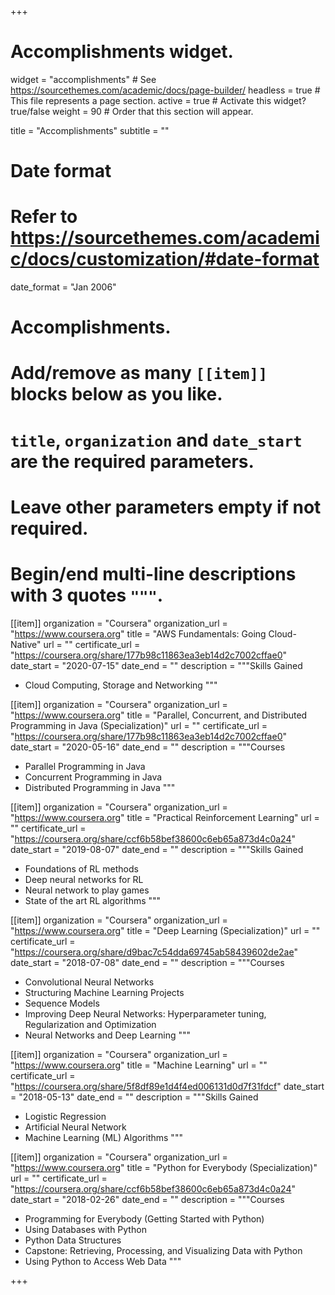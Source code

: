 +++
# Accomplishments widget.
widget = "accomplishments"  # See https://sourcethemes.com/academic/docs/page-builder/
headless = true  # This file represents a page section.
active = true  # Activate this widget? true/false
weight = 90  # Order that this section will appear.

title = "Accomplish&shy;ments"
subtitle = ""

# Date format
#   Refer to https://sourcethemes.com/academic/docs/customization/#date-format
date_format = "Jan 2006"

# Accomplishments.
#   Add/remove as many `[[item]]` blocks below as you like.
#   `title`, `organization` and `date_start` are the required parameters.
#   Leave other parameters empty if not required.
#   Begin/end multi-line descriptions with 3 quotes `"""`.


  [[item]]
  organization = "Coursera"
  organization_url = "https://www.coursera.org"
  title = "AWS Fundamentals: Going Cloud-Native"
  url = ""
  certificate_url = "https://coursera.org/share/177b98c11863ea3eb14d2c7002cffae0"
  date_start = "2020-07-15"
  date_end = ""
  description = """Skills Gained
  - Cloud Computing, Storage and Networking
  """

  [[item]]
  organization = "Coursera"
  organization_url = "https://www.coursera.org"
  title = "Parallel, Concurrent, and Distributed Programming in Java (Specialization)"
  url = ""
  certificate_url = "https://coursera.org/share/177b98c11863ea3eb14d2c7002cffae0"
  date_start = "2020-05-16"
  date_end = ""
  description = """Courses
  - Parallel Programming in Java
  - Concurrent Programming in Java
  - Distributed Programming in Java
  """

  [[item]]
  organization = "Coursera"
  organization_url = "https://www.coursera.org"
  title = "Practical Reinforcement Learning"
  url = ""
  certificate_url = "https://coursera.org/share/ccf6b58bef38600c6eb65a873d4c0a24"
  date_start = "2019-08-07"
  date_end = ""
  description = """Skills Gained
  - Foundations of RL methods
  - Deep neural networks for RL
  - Neural network to play games
  - State of the art RL algorithms
  """
  
  [[item]]
  organization = "Coursera"
  organization_url = "https://www.coursera.org"
  title = "Deep Learning (Specialization)"
  url = ""
  certificate_url = "https://coursera.org/share/d9bac7c54dda69745ab58439602de2ae"
  date_start = "2018-07-08"
  date_end = ""
  description = """Courses
  - Convolutional Neural Networks
  - Structuring Machine Learning Projects
  - Sequence Models
  - Improving Deep Neural Networks: Hyperparameter tuning, Regularization and Optimization
  - Neural Networks and Deep Learning
  """

[[item]]
  organization = "Coursera"
  organization_url = "https://www.coursera.org"
  title = "Machine Learning"
  url = ""
  certificate_url = "https://coursera.org/share/5f8df89e1d4f4ed006131d0d7f31fdcf"
  date_start = "2018-05-13"
  date_end = ""
  description = """Skills Gained
  - Logistic Regression
  - Artificial Neural Network
  - Machine Learning (ML) Algorithms
  """

[[item]]
  organization = "Coursera"
  organization_url = "https://www.coursera.org"
  title = "Python for Everybody (Specialization)"
  url = ""
  certificate_url = "https://coursera.org/share/ccf6b58bef38600c6eb65a873d4c0a24"
  date_start = "2018-02-26"
  date_end = ""
  description = """Courses
  - Programming for Everybody (Getting Started with Python)
  - Using Databases with Python
  - Python Data Structures
  - Capstone: Retrieving, Processing, and Visualizing Data with Python
  - Using Python to Access Web Data
  """


+++
